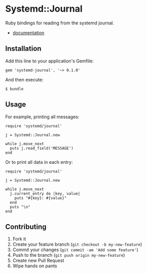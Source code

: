 # Systemd::Journal

Ruby bindings for reading from the systemd journal.

* [documentation](http://rubydoc.info/github/ledbettj/systemd-journal)

## Installation

Add this line to your application's Gemfile:

    gem 'systemd-journal', '~> 0.1.0'

And then execute:

    $ bundle

## Usage

For example, printing all messages:

    require 'systemd/journal'
    
    j = Systemd::Journal.new
    
    while j.move_next
      puts j.read_field('MESSAGE')
    end
    
Or to print all data in each entry:

    require 'systemd/journal'
    
    j = Systemd::Journal.new
    
    while j.move_next
      j.current_entry do |key, value|
        puts "#{key}: #{value}"
      end
      puts "\n"
    end

## Contributing

1. Fork it
2. Create your feature branch (`git checkout -b my-new-feature`)
3. Commit your changes (`git commit -am 'Add some feature'`)
4. Push to the branch (`git push origin my-new-feature`)
5. Create new Pull Request
6. Wipe hands on pants
